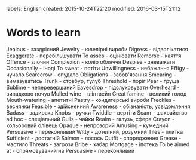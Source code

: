 labels: English
created: 2015-10-24T22:20
modified: 2016-03-15T21:12

# Words to learn

Jealous - заздрісний
Jewelry - ювелірні вироби
Digress - відволікатися
Exaggerate - перебільшувати
To asses - оцінювати
Remorse - каяття
Offence - злочин
Complexion - колір обляччя
Despise - зневажати
Occasionally - іноді
To sweat - потіти
Unwillingness - небажання
Effigy - чучало
Scarecrow - опудало
Obligations - забов'язання
Smearing - вимазуватись
Trunk - стовбур, тулуб
Threshold - поріг
Pear - груша
Sublime - неперевершаний
Eavesdrop - підслуховувати
Overheard - випадково почув
Mulled wine - глінтвейн
Great famine - великий голод
Mouth-watering - апетитні
Pastry - кондитерські вироби
Freckles - веснянки
Feasible - здійсненний
Awareness - обізнаність, усвідомлення
Badass - задирака
Knobs - ручки
Twiddle - вертіти
Scam - шахрайство
ad hoc - спеціальний
Gulls - чайки
Realm - галузь, сфера
Crayon - кольоровий олівець
Opaque - непрозорий
Amusing - кумедний
Persuasive - переконливий
Witty - дотепний, розумний
Tiles - плитка
Sufficient - достатній
Salmon - лосось
Outfit - спорядження
Grease - мастило
Threats - загрози
Bribe - хабар
Mortgage - іпотека
To be aimed at - спрямовуваний на
Persuasive - переконливий

